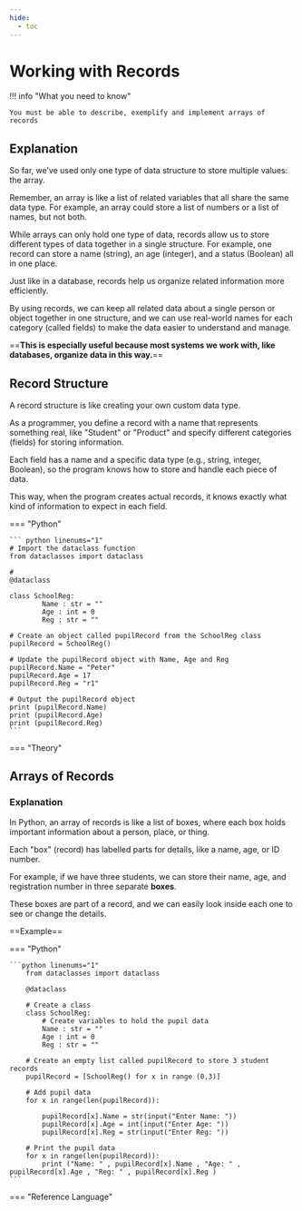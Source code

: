 ```yaml
---
hide:
  - toc
---
```


# Working with Records

!!! info "What you need to know"

	You must be able to describe, exemplify and implement arrays of records 

## Explanation

So far, we’ve used only one type of data structure to store multiple values: the array. 

Remember, an array is like a list of related variables that all share the same data type. For example, an array could store a list of numbers or a list of names, but not both.

While arrays can only hold one type of data, records allow us to store different types of data together in a single structure. For example, one record can store a name (string), an age (integer), and a status (Boolean) all in one place.

Just like in a database, records help us organize related information more efficiently.

By using records, we can keep all related data about a single person or object together in one structure, and we can use real-world names for each category (called fields) to make the data easier to understand and manage. 

==__This is especially useful because most systems we work with, like databases, organize data in this way.__==

## Record Structure

A record structure is like creating your own custom data type. 

As a programmer, you define a record with a name that represents something real, like "Student" or "Product" and specify different categories (fields) for storing information. 

Each field has a name and a specific data type (e.g., string, integer, Boolean), so the program knows how to store and handle each piece of data. 

This way, when the program creates actual records, it knows exactly what kind of information to expect in each field.


=== "Python"

    ``` python linenums="1"
	# Import the dataclass function
	from dataclasses import dataclass

	# 
	@dataclass

	class SchoolReg:
		    Name : str = ""
		    Age : int = 0
		    Reg : str = ""

	# Create an object called pupilRecord from the SchoolReg class
	pupilRecord = SchoolReg()

	# Update the pupilRecord object with Name, Age and Reg
	pupilRecord.Name = "Peter"
	pupilRecord.Age = 17
	pupilRecord.Reg = "r1"

	# Output the pupilRecord object
	print (pupilRecord.Name) 
	print (pupilRecord.Age) 
	print (pupilRecord.Reg) 
    ```
	
=== "Theory"


## Arrays of Records

### Explanation

In Python, an array of records is like a list of boxes, where each box holds important information about a person, place, or thing. 

Each "box" (record) has labelled parts for details, like a name, age, or ID number. 

For example, if we have three students, we can store their name, age, and registration number in three separate __boxes__.

These boxes are part of a record, and we can easily look inside each one to see or change the details. 

==Example==

=== "Python"

	```python linenums="1"
		from dataclasses import dataclass
		
		@dataclass
		
		# Create a class
		class SchoolReg:
			# Create variables to hold the pupil data
		    Name : str = "" 
		    Age : int = 0
		    Reg : str = ""
		
		# Create an empty list called pupilRecord to store 3 student records
		pupilRecord = [SchoolReg() for x in range (0,3)]

		# Add pupil data
		for x in range(len(pupilRecord)):
			
			pupilRecord[x].Name = str(input("Enter Name: "))
			pupilRecord[x].Age = int(input("Enter Age: "))
			pupilRecord[x].Reg = str(input("Enter Reg: "))
		
		# Print the pupil data
		for x in range(len(pupilRecord)):
		    print ("Name: " , pupilRecord[x].Name , "Age: " , pupilRecord[x].Age , "Reg: " , pupilRecord[x].Reg )
	```

=== "Reference Language"

	


